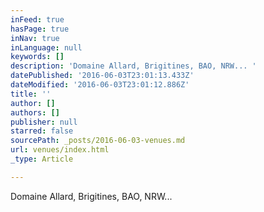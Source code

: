 ```yaml
---
inFeed: true
hasPage: true
inNav: true
inLanguage: null
keywords: []
description: 'Domaine Allard, Brigitines, BAO, NRW... '
datePublished: '2016-06-03T23:01:13.433Z'
dateModified: '2016-06-03T23:01:12.886Z'
title: ''
author: []
authors: []
publisher: null
starred: false
sourcePath: _posts/2016-06-03-venues.md
url: venues/index.html
_type: Article

---
```

Domaine Allard, Brigitines, BAO, NRW...